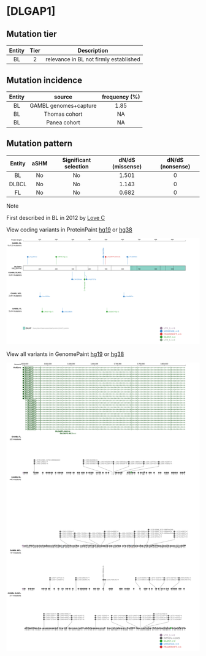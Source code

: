 # [DLGAP1]

## Mutation tier

|Entity|Tier|Description                           |
|:------:|:----:|--------------------------------------|
|BL    |2   |relevance in BL not firmly established|
## Mutation incidence

|Entity|source               |frequency (%)|
|:------:|:---------------------:|:-------------:|
|BL    |GAMBL genomes+capture|1.85         |
|BL    |Thomas cohort        |  NA         |
|BL    |Panea cohort         |  NA         |

## Mutation pattern

|Entity|aSHM|Significant selection|dN/dS (missense)|dN/dS (nonsense)|
|:------:|:----:|:---------------------:|:----------------:|:----------------:|
|BL    |No  |No                   |1.501           |0               |
|DLBCL |No  |No                   |1.143           |0               |
|FL    |No  |No                   |0.682           |0               |


> [!NOTE]
> First described in BL in 2012 by [Love C](https://pubmed.ncbi.nlm.nih.gov/23143597)


View coding variants in ProteinPaint [hg19](https://www.bcgsc.ca/downloads/morinlab/GAMBL/test/genes/DLGAP1_protein.html)  or [hg38](https://www.bcgsc.ca/downloads/morinlab/GAMBL/test/genes/DLGAP1_protein_hg38.html)

![image](images/proteinpaint/DLGAP1_NM_004746.svg)

View all variants in GenomePaint [hg19](https://www.bcgsc.ca/downloads/morinlab/GAMBL/test/genes/DLGAP1.html)  or [hg38](https://www.bcgsc.ca/downloads/morinlab/GAMBL/test/genes/DLGAP1_hg38.html)

![image](images/proteinpaint/DLGAP1.svg)
